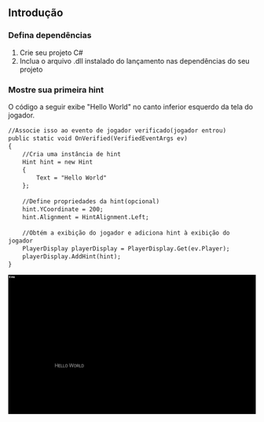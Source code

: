 ## Introdução
### Defina dependências
1. Crie seu projeto C#
2. Inclua o arquivo .dll instalado do lançamento nas dependências do seu projeto
### Mostre sua primeira hint
O código a seguir exibe "Hello World" no canto inferior esquerdo da tela do jogador.
```CSharp
//Associe isso ao evento de jogador verificado(jogador entrou)
public static void OnVerified(VerifiedEventArgs ev)
{
    //Cria uma instância de hint
    Hint hint = new Hint
    {
        Text = "Hello World"
    };

    //Define propriedades da hint(opcional)
    hint.YCoordinate = 200;
    hint.Alignment = HintAlignment.Left;

    //Obtém a exibição do jogador e adiciona hint à exibição do jogador
    PlayerDisplay playerDisplay = PlayerDisplay.Get(ev.Player);
    playerDisplay.AddHint(hint);
}
```
![A visualização da hint](Images/GettingStartedExample.jpg)
